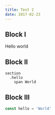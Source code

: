```yaml
---
title: Test 2
date: 2017-02-23
---
```


## Block I

Hello world

## Block II

``` pug
section
  .hello
    span World
```

## Block III

``` javascript
const hello = 'World'
```
